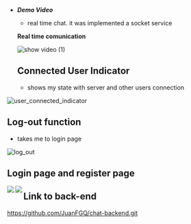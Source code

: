 
- ***Demo Video***
  - real time chat. it was implemented a socket service 
  
  **Real time comunication**
  
  ![show video (1)](https://user-images.githubusercontent.com/97085649/228934183-02848878-6113-4278-a2c8-aad54a0d84cc.gif)
  
  
  ## Connected User Indicator
  
    - shows my state with server and other users connection
  
![user_connected_indicator](https://user-images.githubusercontent.com/97085649/228934352-efa11b2f-b7e9-4110-b3eb-d850b6b337eb.png)

## Log-out function
  - takes me to login page 
    
![log_out](https://user-images.githubusercontent.com/97085649/228935130-6944b866-23bd-4515-aa57-93b7581d8267.png)


## Login page and register page

<img align="left" src="https://user-images.githubusercontent.com/97085649/228936185-a9c84c5e-6fc5-4e95-bce4-8f8b720ddd07.png">
<img align="left" src="https://user-images.githubusercontent.com/97085649/228936129-44975461-8a04-4378-b28f-30683557d7dd.png">

## Link to back-end
https://github.com/JuanFGQ/chat-backend.git


